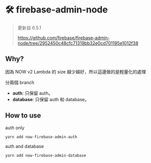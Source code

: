 # 🛠️ firebase-admin-node

> 更新自 6.5.1
>
> https://github.com/firebase/firebase-admin-node/tree/2952450c48cfc71319bb32e0cd701195e1012f38


## Why?

因為 NOW v2 Lambda 的 size 越少越好，所以這邊做的是輕量化的處理

分兩個 branch


- **auth**: 只保留 auth。
- **database**: 只保留 auth 和 database。


## How to use

auth only


```
yarn add now-firebase-admin-auth
```

auth and database


```
yarn add now-firebase-admin-database
```

